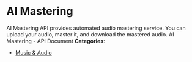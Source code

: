 # AI Mastering


AI Mastering API provides automated audio mastering service. You can upload your audio, master it, and download the mastered audio.  AI Mastering - API Document
**Categories**:

- [Music & Audio](https://github/awesome-apis/awesome-apis#music-and-audio)



